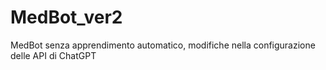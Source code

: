 # MedBot_ver2
MedBot senza apprendimento automatico, modifiche nella configurazione delle API di ChatGPT
